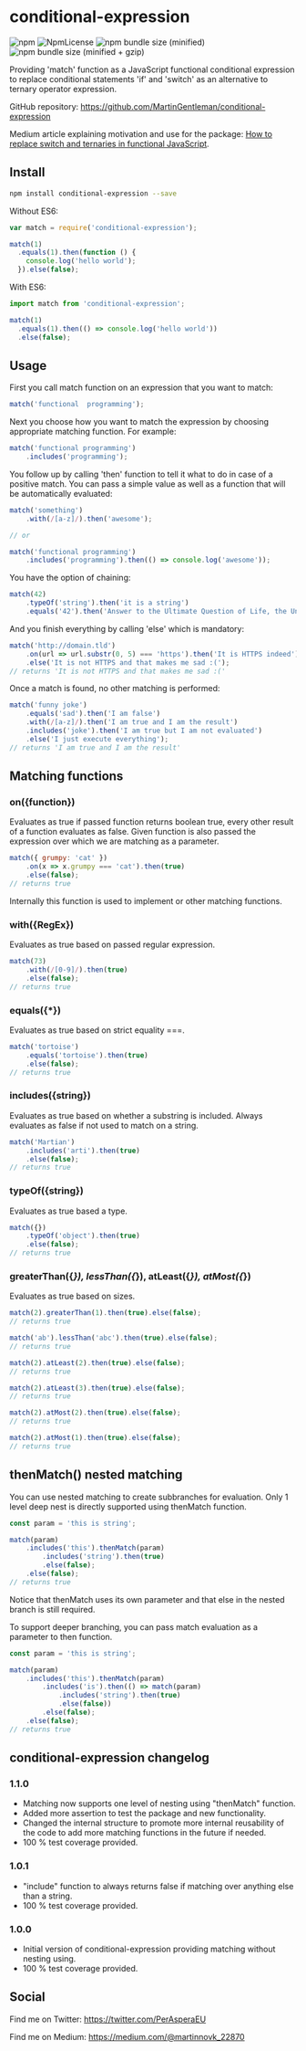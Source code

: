 # conditional-expression

![npm](https://img.shields.io/npm/v/conditional-expression.svg)
![NpmLicense](https://img.shields.io/npm/l/conditional-expression.svg)
![npm bundle size (minified)](https://img.shields.io/bundlephobia/min/conditional-expression.svg)
![npm bundle size (minified + gzip)](https://img.shields.io/bundlephobia/minzip/conditional-expression.svg)

Providing 'match' function as a JavaScript functional conditional
expression to replace conditional statements 'if' and 'switch'
as an alternative to ternary operator expression.

GitHub repository: https://github.com/MartinGentleman/conditional-expression

Medium article explaining motivation and use for the package: [How to replace switch and ternaries in functional JavaScript](https://medium.com/@martinnovk_22870/how-to-replace-switch-and-ternaries-in-functional-javascript-a011f0e93a31).

## Install


```sh
npm install conditional-expression --save
```

Without ES6:

```js
var match = require('conditional-expression');

match(1)
  .equals(1).then(function () {
    console.log('hello world');
  }).else(false);

```

With ES6:

```js
import match from 'conditional-expression';

match(1)
  .equals(1).then(() => console.log('hello world'))
  .else(false);

```

## Usage

First you call match function on an expression that you want to match:

```js
match('functional  programming');
```

Next you choose how you want to match the expression by choosing
appropriate matching function. For example:

```js
match('functional programming')
    .includes('programming');
```

You follow up by calling 'then' function to tell it what to do in case
of a positive match. You can pass a simple value as well as a function
that will be automatically evaluated:

```js
match('something')
    .with(/[a-z]/).then('awesome');

// or

match('functional programming')
    .includes('programming').then(() => console.log('awesome'));
```

You have the option of chaining:

```js
match(42)
    .typeOf('string').then('it is a string')
    .equals('42').then('Answer to the Ultimate Question of Life, the Universe, and Everything');
```

And you finish everything by calling 'else' which is mandatory:

```js
match('http://domain.tld')
    .on(url => url.substr(0, 5) === 'https').then('It is HTTPS indeed')
    .else('It is not HTTPS and that makes me sad :(');
// returns 'It is not HTTPS and that makes me sad :('
```

Once a match is found, no other matching is performed:

```js
match('funny joke')
    .equals('sad').then('I am false')
    .with(/[a-z]/).then('I am true and I am the result')
    .includes('joke').then('I am true but I am not evaluated')
    .else('I just execute everything');
// returns 'I am true and I am the result'
```

## Matching functions

### on({function})
Evaluates as true if passed function returns boolean true, every other
result of a function evaluates as false. Given function is also passed
the expression over which we are matching as a parameter.

```js
match({ grumpy: 'cat' })
    .on(x => x.grumpy === 'cat').then(true)
    .else(false);
// returns true
```

Internally this function is used to implement or other matching
functions.

### with({RegEx})
Evaluates as true based on passed regular expression.

```js
match(73)
    .with(/[0-9]/).then(true)
    .else(false);
// returns true
```

### equals({*})
Evaluates as true based on strict equality ===.

```js
match('tortoise')
    .equals('tortoise').then(true)
    .else(false);
// returns true
```

### includes({string})
Evaluates as true based on whether a substring is included. Always
evaluates as false if not used to match on a string.

```js
match('Martian')
    .includes('arti').then(true)
    .else(false);
// returns true
```

### typeOf({string})
Evaluates as true based a type.

```js
match({})
    .typeOf('object').then(true)
    .else(false);
// returns true
```

### greaterThan({*}), lessThan({*}), atLeast({*}), atMost({*})
Evaluates as true based on sizes.

```js
match(2).greaterThan(1).then(true).else(false);
// returns true

match('ab').lessThan('abc').then(true).else(false);
// returns true

match(2).atLeast(2).then(true).else(false);
// returns true

match(2).atLeast(3).then(true).else(false);
// returns true

match(2).atMost(2).then(true).else(false);
// returns true

match(2).atMost(1).then(true).else(false);
// returns true
```

## thenMatch() nested matching

You can use nested matching to create subbranches for evaluation. Only
1 level deep nest is directly supported using thenMatch function.

```js
const param = 'this is string';

match(param)
    .includes('this').thenMatch(param)
        .includes('string').then(true)
        .else(false);
    .else(false);
// returns true
```

Notice that thenMatch uses its own parameter and that else in the nested branch
is still required.

To support deeper branching, you can pass match evaluation as a parameter
to then function.

```js
const param = 'this is string';

match(param)
    .includes('this').thenMatch(param)
        .includes('is').then(() => match(param)
            .includes('string').then(true)
            .else(false))
        .else(false);
    .else(false);
// returns true
```

## conditional-expression changelog

### 1.1.0

- Matching now supports one level of nesting using "thenMatch" function.
- Added more assertion to test the package and new functionality.
- Changed the internal structure to promote more internal reusability of the code to add more matching functions in the future if needed.
- 100 % test coverage provided.

### 1.0.1

- "include" function to always returns false if matching over anything else than a string.
- 100 % test coverage provided.

### 1.0.0

- Initial version of conditional-expression providing matching without nesting using.
- 100 % test coverage provided.

## Social

Find me on Twitter: https://twitter.com/PerAsperaEU

Find me on Medium: https://medium.com/@martinnovk_22870